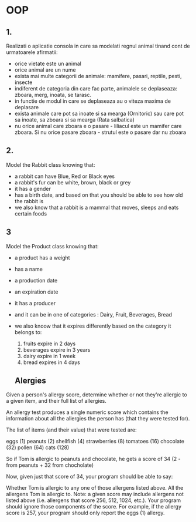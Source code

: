 # OOP
## 1. 
Realizati o aplicatie consola in care sa modelati regnul animal tinand cont de urmatoarele afirmatii:
- orice vietate este un animal
- orice animal are un nume
- exista mai multe categorii de animale: mamifere, pasari, reptile, pesti, insecte
- indiferent de categoria din care fac parte, animalele se deplaseaza: zboara, merg, inoata, se tarasc.
- in functie de modul in care se deplaseaza au o viteza maxima de deplasare
- exista animale care pot sa inoate si sa mearga (Ornitoric) sau care pot sa inoate, sa zboara si sa mearga (Rata salbatica)
- nu orice animal care zboara e o pasare - liliacul este un mamifer care zboara. Si nu orice pasare zboara - strutul este o pasare dar nu zboara

## 2.
Model the Rabbit class knowing that:
- a rabbit can have Blue, Red or Black eyes
- a rabbit's fur can be white, brown, black or grey
- it has a gender
- has a birth date, and based on that you should be able to see how old the rabbit is
- we also know that a rabbit is a mammal that moves, sleeps and eats certain foods

## 3 
Model the Product class knowing that:
- a product has a weight
- has a name
- a production date
- an expiration date
- it has a producer
- and it can be in one of categories : Dairy, Fruit, Beverages, Bread
- we also knoow that it expires differently based on the category it belongs to:
   1. fruits expire in 2 days
   2. beverages expire in 3 years
   3. dairy expire in 1 week
   4. bread expires in 4 days
   
   
   ## Alergies
   
Given a person's allergy score, determine whether or not they're allergic to a given item, and their full list of allergies.

An allergy test produces a single numeric score which contains the information about all the allergies the person has (that they were tested for).

The list of items (and their value) that were tested are:

eggs (1)
peanuts (2)
shellfish (4)
strawberries (8)
tomatoes (16)
chocolate (32)
pollen (64)
cats (128)

So if Tom is allergic to peanuts and chocolate, he gets a score of 34 (2 - from peanuts + 32 from chocholate)

Now, given just that score of 34, your program should be able to say:

Whether Tom is allergic to any one of those allergens listed above.
All the allergens Tom is allergic to.
Note: a given score may include allergens not listed above (i.e. allergens that score 256, 512, 1024, etc.). 
Your program should ignore those components of the score. 
For example, if the allergy score is 257, your program should only report the eggs (1) allergy.

 #
